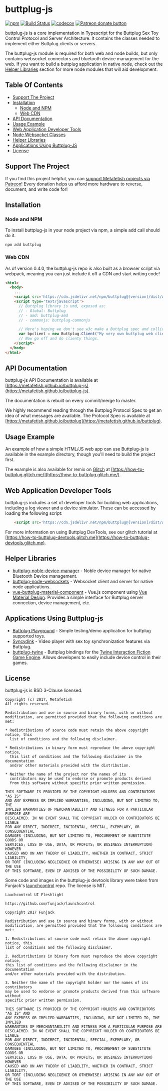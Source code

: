 # buttplug-js

[![npm](https://img.shields.io/npm/v/buttplug.svg)](https://npmjs.com/package/buttplug) [![Build Status](https://travis-ci.org/metafetish/buttplug-js.svg?branch=master)](https://travis-ci.org/metafetish/buttplug-js) [![codecov](https://codecov.io/gh/metafetish/buttplug-js/branch/master/graph/badge.svg)](https://codecov.io/gh/metafetish/buttplug-js) [![Patreon donate button](https://img.shields.io/badge/patreon-donate-yellow.svg)](https://www.patreon.com/qdot)

buttplug-js is a core implementation in Typescript for the Buttplug
Sex Toy Control Protocol and Server Architecture. It contains the
classes needed to implement either Buttplug clients or servers.

The buttplug-js module is required for both web and node builds, but
only contains websocket connectors and bluetooth device management for
the web. If you want to build a buttplug application in native node,
check out the [Helper Libraries](#helper-libraries) section for more
node modules that will aid development.

## Table Of Contents

- [Support The Project](#support-the-project)
- [Installation](#installation)
  + [Node and NPM](#node-and-npm)
  + [Web CDN](#web-cdn)
- [API Documentation](#api-documentation)
- [Usage Example](#usage-example)
- [Web Application Developer Tools](#web-application-developer-tools)
- [Node Websocket Classes](#node-websocket-classes)
- [Helper Libraries](#helper-libraries)
- [Applications Using Buttplug-JS](#applications-using-buttplug-js)
- [License](#license)

## Support The Project

If you find this project helpful, you
can
[support Metafetish projects via Patreon](http://patreon.com/qdot)!
Every donation helps us afford more hardware to reverse, document, and
write code for!

## Installation

### Node and NPM

To install buttplug-js in your node project via npm, a simple add call
should do it.

```
npm add buttplug
```

### Web CDN

As of version 0.4.0, the buttplug-js repo is also built as a browser
script via webpack, meaning you can just include it off a CDN and
start writing code!

```html
<html>
  <body>
    ...
    <script src='https://cdn.jsdelivr.net/npm/buttplug@[version]/dist/web/buttplug.min.js'></script>
    <script type='text/javascript'>
      // Buttplug library is umd, exposed as:
      // - Global: Buttplug
      // - amd: buttplug-amd
      // - commonjs: buttplug-commonjs

      // Here's hoping we don't see w3c make a Buttplug spec and collide this.
      var bpclient = new Buttplug.Client("My very own buttplug web client");
      // Now go off and do clienty things.
    </script>
  </body>
</html>
```

## API Documentation

buttplug-js API Documentation is available at
[https://metafetish.github.io/buttplug-js](https://metafetish.github.io/buttplug-js).

The documentation is rebuilt on every commit/merge to master.

We highly recommend reading through the Buttplug Protocol Spec to get
an idea of what messages are available. The Protocol Spec is available
at [https://metafetish.github.io/buttplug](https://metafetish.github.io/buttplug).

## Usage Example

An example of how a simple HTML/JS web app can use Buttplug-js is
available in the example directory, though you'll need to build the
project first. 

The example is also available for remix on
[Glitch](https://glitch.com) at
[https://how-to-buttplug.glitch.me/](https://how-to-buttplug.glitch.me/).

## Web Application Developer Tools

buttplug-js includes a set of developer tools for building web
applications, including a log viewer and a device simulator. These can
be accessed by loading the following script:

```html
    <script src='https://cdn.jsdelivr.net/npm/buttplug@[version]/dist/web/buttplug-devtools.min.js'></script>
```

For more information on using Buttplug DevTools, see our glitch tutorial at
[https://how-to-buttplug-devtools.glitch.me](https://how-to-buttplug-devtools.glitch.me).

## Helper Libraries

- [buttplug-noble-device-manager](https://github.com/metafetish/buttplug-noble-device-manager) -
  Noble device manager for native Bluetooth Device management.
- [buttplug-node-websockets](https://github.com/metafetish/buttplug-node-websockets) -
  Websocket client and server for native node applications.
- [vue-buttplug-material-component](https://github.com/metafetish/vue-buttplug-material-component) -
  Vue.js component using [Vue Material
  Design](https://vuematerial.io). Provides a simple interface for
  Buttplug server connection, device management, etc.

## Applications Using Buttplug-js

- [Buttplug Playground](https://github.com/metafetish/buttplug-playground) -
  Simple testing/demo application for buttplug supported toys.
- [Syncydink](https://github.com/metafetish/syncydink) - Video player
  with sex toy synchronization features via Buttplug.
- [buttplug-twine](https://github.com/metafetish/buttplug-twine) -
  Buttplug bindings for the [Twine Interaction Fiction Game
  Engine](http://twinery.org). Allows developers to easily include
  device control in their games.

## License

buttplug-js is BSD 3-Clause licensed.

    Copyright (c) 2017, Metafetish
    All rights reserved.
    
    Redistribution and use in source and binary forms, with or without
    modification, are permitted provided that the following conditions are met:
    
    * Redistributions of source code must retain the above copyright notice, this
      list of conditions and the following disclaimer.
    
    * Redistributions in binary form must reproduce the above copyright notice,
      this list of conditions and the following disclaimer in the documentation
      and/or other materials provided with the distribution.
    
    * Neither the name of the project nor the names of its
      contributors may be used to endorse or promote products derived
      from this software without specific prior written permission.
    
    THIS SOFTWARE IS PROVIDED BY THE COPYRIGHT HOLDERS AND CONTRIBUTORS "AS IS"
    AND ANY EXPRESS OR IMPLIED WARRANTIES, INCLUDING, BUT NOT LIMITED TO, THE
    IMPLIED WARRANTIES OF MERCHANTABILITY AND FITNESS FOR A PARTICULAR PURPOSE ARE
    DISCLAIMED. IN NO EVENT SHALL THE COPYRIGHT HOLDER OR CONTRIBUTORS BE LIABLE
    FOR ANY DIRECT, INDIRECT, INCIDENTAL, SPECIAL, EXEMPLARY, OR CONSEQUENTIAL
    DAMAGES (INCLUDING, BUT NOT LIMITED TO, PROCUREMENT OF SUBSTITUTE GOODS OR
    SERVICES; LOSS OF USE, DATA, OR PROFITS; OR BUSINESS INTERRUPTION) HOWEVER
    CAUSED AND ON ANY THEORY OF LIABILITY, WHETHER IN CONTRACT, STRICT LIABILITY,
    OR TORT (INCLUDING NEGLIGENCE OR OTHERWISE) ARISING IN ANY WAY OUT OF THE USE
    OF THIS SOFTWARE, EVEN IF ADVISED OF THE POSSIBILITY OF SUCH DAMAGE.

Some code and images in the buttplug-js devtools library were taken
from Funjack's
[launchcontrol](https://github.com/funjack/launchcontrol) repo. The
license is MIT.

    Lauchcontrol UI Fleshlight
    
    https://github.com/funjack/launchcontrol
    
    Copyright 2017 Funjack
    
    Redistribution and use in source and binary forms, with or without
    modification, are permitted provided that the following conditions are met:
    
    1. Redistributions of source code must retain the above copyright notice, this
    list of conditions and the following disclaimer.
    
    2. Redistributions in binary form must reproduce the above copyright notice,
    this list of conditions and the following disclaimer in the documentation
    and/or other materials provided with the distribution.
    
    3. Neither the name of the copyright holder nor the names of its contributors
    may be used to endorse or promote products derived from this software without
    specific prior written permission.
    
    THIS SOFTWARE IS PROVIDED BY THE COPYRIGHT HOLDERS AND CONTRIBUTORS "AS IS" AND
    ANY EXPRESS OR IMPLIED WARRANTIES, INCLUDING, BUT NOT LIMITED TO, THE IMPLIED
    WARRANTIES OF MERCHANTABILITY AND FITNESS FOR A PARTICULAR PURPOSE ARE
    DISCLAIMED. IN NO EVENT SHALL THE COPYRIGHT HOLDER OR CONTRIBUTORS BE LIABLE
    FOR ANY DIRECT, INDIRECT, INCIDENTAL, SPECIAL, EXEMPLARY, OR CONSEQUENTIAL
    DAMAGES (INCLUDING, BUT NOT LIMITED TO, PROCUREMENT OF SUBSTITUTE GOODS OR
    SERVICES; LOSS OF USE, DATA, OR PROFITS; OR BUSINESS INTERRUPTION) HOWEVER
    CAUSED AND ON ANY THEORY OF LIABILITY, WHETHER IN CONTRACT, STRICT LIABILITY,
    OR TORT (INCLUDING NEGLIGENCE OR OTHERWISE) ARISING IN ANY WAY OUT OF THE USE
    OF THIS SOFTWARE, EVEN IF ADVISED OF THE POSSIBILITY OF SUCH DAMAGE.

